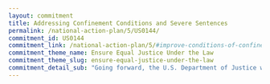 ```yaml
---
layout: commitment
title: Addressing Confinement Conditions and Severe Sentences
permalink: /national-action-plan/5/US0144/
commitment_id: US0144
commitment_link: /national-action-plan/5/#improve-conditions-of-confinement-and-addressing-unjustly-long-or-severe-sentences
commitment_theme_name: Ensure Equal Justice Under the Law
commitment_theme_slug: ensure-equal-justice-under-the-law
commitment_detail_sub: "Going forward, the U.S. Department of Justice will commit to continuing to implement rules that allow individuals to earn credits for good conduct and for participating in programming designed to reduce recidivism."
---
```


